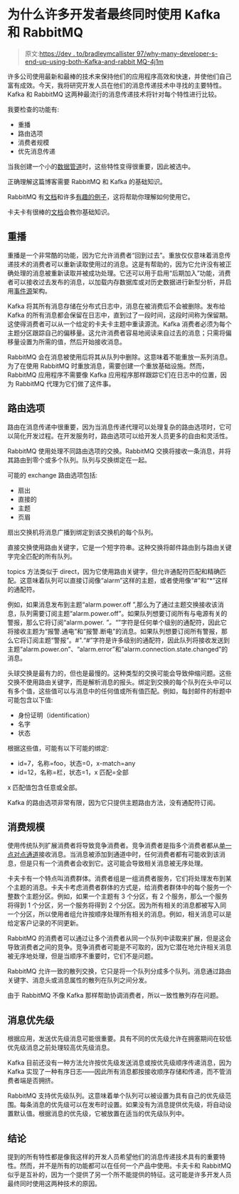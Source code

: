 # 为什么许多开发者最终同时使用 Kafka 和 RabbitMQ

> 原文:[https://dev . to/bradleymcallister 97/why-many-developer-s-end-up-using-both-Kafka-and-rabbit MQ-4j1m](https://dev.to/bradleymcallister97/why-many-developer-s-end-up-using-both-kafka-and-rabbitmq-4j1m)

许多公司使用最新和最棒的技术来保持他们的应用程序高效和快速，并使他们自己富有成效。今天，我将研究开发人员在他们的消息传递技术中寻找的主要特性。Kafka 和 RabbitMQ 这两种最流行的消息传递技术将针对每个特性进行比较。

我要检查的功能有:

*   重播
*   路由选项
*   消费者规模
*   优先消息传递

当我创建一个小的[数据管道](https://github.com/bradleymcallister97/Twitter-Data-Pipeline)时，这些特性变得很重要，因此被选中。

正确理解这篇博客需要 RabbitMQ 和 Kafka 的基础知识。

RabbitMQ 有[文档](https://www.rabbitmq.com/tutorials/amqp-concepts.html)和许多[有趣的例子](https://www.rabbitmq.com/getstarted.html)，这将帮助你理解如何使用它。

卡夫卡有很棒的[文档](https://kafka.apache.org/intro)会教你基础知识。

## [](#replay)重播

重播是一个非常酷的功能，因为它允许消费者“回到过去”。重放仅仅意味着消息传递技术的消费者可以重新读取使用过的消息。这是有帮助的，因为它允许没有被正确处理的消息被重新读取并被成功处理。它还可以用于启用“后期加入”功能，消费者可以接收过去发布的消息，以加载内存数据库或对历史数据进行新型分析，并启用[事件源](https://martinfowler.com/eaaDev/EventSourcing.html)架构。

Kafka 将其所有消息存储在分布式日志中，消息在被消费后不会被删除。发布给 Kafka 的所有消息都会保留在日志中，直到过了一段时间，这段时间称为保留期。这使得消费者可以从一个给定的卡夫卡主题中重读源流。Kafka 消费者必须为每个主题分区跟踪自己的偏移量。这允许消费者容易地阅读来自过去的消息；只需将偏移量设置为所需的值，然后开始接收消息。

RabbitMQ 会在消息被使用后将其从队列中删除。这意味着不能重放一系列消息。为了在使用 RabbitMQ 时重放消息，需要创建一个重放基础设施。然而，RabbitMQ 应用程序不需要像 Kafka 应用程序那样跟踪它们在日志中的位置，因为 RabbitMQ 代理为它们做了这件事。

## [](#routing-options)路由选项

路由在消息传递中很重要，因为当消息传递代理可以处理复杂的路由选项时，它可以简化开发过程。在开发服务时，路由选项可以给开发人员更多的自由和灵活性。

RabbitMQ 使用处理不同路由选项的交换。RabbitMQ 交换将接收一条消息，并将其路由到零个或多个队列。队列与交换绑定在一起。

可能的 exchange 路由选项包括:

*   扇出
*   直接的
*   主题
*   页眉

扇出交换机将消息广播到绑定到该交换机的每个队列。

直接交换使用路由关键字，它是一个短字符串。这种交换将邮件路由到与路由关键字完全匹配的所有队列。

topics 方法类似于 direct，因为它使用路由关键字，但允许通配符匹配和精确匹配。这意味着队列可以直接订阅像“alarm”这样的主题，或者使用像“#”和“*”这样的通配符。

例如，如果消息发布到主题“alarm.power.off ”,那么为了通过主题交换接收该消息，队列需要订阅主题“alarm.power.off”。如果队列想要订阅所有与电源有关的警报，那么它将订阅“alarm.power. *”。“*”字符是任何单个级别的通配符，因此它将接收主题为“报警.通电”和“报警.断电”的消息。如果队列想要订阅所有警报，那么它将订阅主题“警报”。#".“#”字符是许多级别的通配符，因此队列将接收发送到主题“alarm.power.on”、“alarm.error”和“alarm.connection.state.changed”的消息。

头球交换是最有力的，但也是最慢的。这种类型的交换可能会导致伸缩问题。这些交换不使用路由关键字，而是解析消息的报头。绑定到交换的每个队列在头中可以有多个值，这些值可以与消息中的任何值或所有值匹配。例如，每封邮件的标题中可能包含以下值:

*   身份证明（identification）
*   名字
*   状态

根据这些值，可能有以下可能的绑定:

*   id=7，名称=foo，状态=0，x-match=any
*   id=12，名称=栏，状态=1，x 匹配=全部

x 匹配值包含任意或全部。

Kafka 的路由选项非常有限，因为它只提供主题路由方法，没有通配符订阅。

## [](#consumer-scaling)消费规模

使用传统队列扩展消费者将导致竞争消费者。竞争消费者是指多个消费者都从[单一点对点通道](https://www.enterpriseintegrationpatterns.com/patterns/messaging/PointToPointChannel.html)接收消息。当消息被添加到通道中时，任何消费者都有可能收到该消息，但是只有一个消费者会收到它。这可能会导致相关消息被无序处理。

卡夫卡有一个特点叫消费群体。消费者组是一组消费者服务，它们将处理发布到某个主题的消息。卡夫卡考虑消费者群体的方式是，给消费者群体中的每个服务一个整数个主题分区。例如，如果一个主题有 3 个分区，有 2 个服务，那么一个服务将得到 1 个分区，另一个服务将得到 2 个分区。因为所有相关的消息都被写入同一个分区，所以使用者组允许按顺序处理所有相关的消息。例如，相关消息可以是给定客户记录的不同更新。

RabbitMQ 的消费者可以通过让多个消费者从同一个队列中读取来扩展，但是这会导致消费者之间的竞争。竞争消费者可能是不可取的，因为它潜在地允许相关消息被无序地处理，但是当顺序不重要时，它们不是问题。

RabbitMQ 允许一致的散列交换，它只是将一个队列分成多个队列。消息通过路由关键字、消息头或消息属性的散列在队列之间分发。

由于 RabbitMQ 不像 Kafka 那样帮助协调消费者，所以一致性散列存在问题。

## [](#message-priority)消息优先级

根据应用，发送优先级消息可能很重要。具有不同的优先级允许在拥塞期间在较低优先级消息之前处理较高优先级消息。

Kafka 目前还没有一种方法允许按优先级发送消息或按优先级顺序传递消息，因为 Kafka 实现了一种有序日志——因此所有消息都按接收顺序存储和传递，而不管消费者端是否拥挤。

RabbitMQ 支持优先级队列。这意味着单个队列可以被设置为具有自己的优先级范围。每条消息的优先级可以在发布时设置。如果没有为消息提供优先级，将自动设置默认值。根据消息的优先级，它被放置在适当的优先级队列中。

## [](#conclusion)结论

提到的所有特性都是像我这样的开发人员希望他们的消息传递技术具有的重要特性。然而，并不是所有的功能都可以在任何一个产品中使用。卡夫卡和 RabbitMQ 似乎是互补的，因为一个提供了另一个所不能提供的特征。这可能是许多开发人员最终同时使用这两种技术的原因。